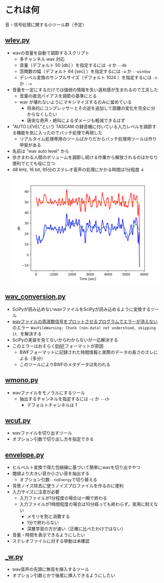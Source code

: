 # これは何
音・信号処理に関する小ツール群（予定）

## [wlev.py](wlev.py)

- wavの音量を自動で調節するスクリプト
  - 多チャンネル wav 対応
  - 音量（デフォルト 50 [db] ）を指定するには `-d` か `--db`
  - 窓関数の幅（デフォルト 64 [sec] ）を指定するには `-w` か `--window`
  - デシベル変換のサンプルサイズ（デフォルト 1024 ）を指定するには `-n` か `--n`
- 音量を一定にするだけでは強弱の情報を失い違和感が生まれるので工夫した
  - 音量の直流バイアスを調節の基準にとる
  - wav が壊れないようにマキシマイズするのみに留めている
    - 将来的にコンプレッサーとその逆を追加して距離の変化を完全に分からなくしたい
    - 唐突な奇声・絶叫によるダメージも軽減できるはず
- "AUTO LEVEL"という TASCAM の録音機に付いている入力レベルを調節する機能を気に入ったのでバッチ処理で再現した
  - リアルタイム処理専用のツールばかりだからバッチ処理用ツールは作り甲斐がある
- 名前は "wav auto level" から
- 歩きまわる人間のボリュームを調節し続ける作業から解放されるのはかなり便利でとても役に立つ
- 48 kHz, 16 bit, 95分のステレオ音声の処理にかかる時間は1分程度 ↓
![wlev_50](resouces/wlev_50.png)

## [wav_conversion.py](wav_conversion.py)

- SciPyが読み込めないwavファイルをSciPyが読み込めるように変換するツール
- [wavファイルの周波数信号をプロットさせるプログラムでエラーが消えない](https://teratail.com/questions/319432) のエラー `WavFileWarning: Chunk (non-data) not understood, skipping it.` を解決する
- SciPyの実装を見てないからわからないが一応解決する
 - このエラーはおそらく[BWF](https://ja.wikipedia.org/wiki/Broadcast_Wave_Format)フォーマットが原因
   - BWFフォーマットに記録された時間情報と実際のデータの長さのズレによる（多分）
   - このツールによりBWFのメタデータは失われる

## [wmono.py](wmono.py)

- wavファイルをモノラルにするツール
  - 抽出するチャンネルを指定するには `-c` か `--ch`
    - デフォルトチャンネルは 1

## [wcut.py](wcut.py)

- wavファイルを切り出すツール
- オプション引数で切り出し方を指定できる

## [envelope.py](envelope.py)

- ヒルベルト変換で得た包絡線に基づいて簡単にwavを切り出すやつ
- 閾値より大きい音か小さい音を抽出する
  - オプション引数`--noEnergy`で切り替える
- 背景ノイズ除去に使うノイズプロファイルを作るのに便利
- 入力サイズに注意が必要
  - 入力ファイルが1分程度の場合は一瞬で終わる
  - 入力ファイルが1時間程度の場合は10分経っても終わらず，実用に耐えない
    - メモリを割と消費する
    - 1分で終わらない
    - 深層学習の方が速い（正確に比べたわけではない）
- 音量・時間を表示できるようにしたい
- ステレオファイルに対する挙動は未確認

## [_w.py](_w.py)

- wav音声の先頭に無音を挿入するツール
- オプション引数とかで後尾に挿入できるようにしたい
